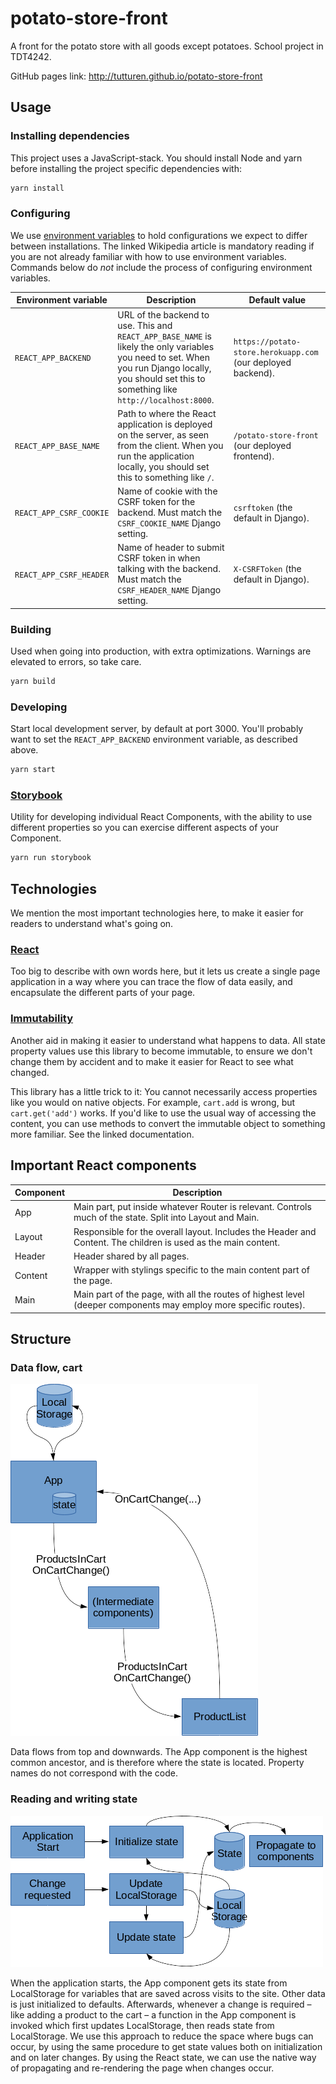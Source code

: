# potato-store-front
A front for the potato store with all goods except potatoes. School project in TDT4242.

GitHub pages link: http://tutturen.github.io/potato-store-front

## Usage

### Installing dependencies

This project uses a JavaScript-stack. You should install Node and yarn before installing the project specific dependencies with:

```sh
yarn install
```

### Configuring

We use [environment variables](https://en.wikipedia.org/wiki/Environment_variable) to hold configurations we expect to differ between installations. The linked Wikipedia article is mandatory reading if you are not already familiar with how to use environment variables. Commands below do _not_ include the process of configuring environment variables.

Environment variable | Description | Default value
---------------------|-------------|--------------
`REACT_APP_BACKEND` | URL of the backend to use. This and `REACT_APP_BASE_NAME` is likely the only variables you need to set. When you run Django locally, you should set this to something like `http://localhost:8000`. | `https://potato-store.herokuapp.com` (our deployed backend).
`REACT_APP_BASE_NAME` | Path to where the React application is deployed on the server, as seen from the client. When you run the application locally, you should set this to something like `/`. | `/potato-store-front` (our deployed frontend).
`REACT_APP_CSRF_COOKIE` | Name of cookie with the CSRF token for the backend. Must match the `CSRF_COOKIE_NAME` Django setting. | `csrftoken` (the default in Django). 
`REACT_APP_CSRF_HEADER` | Name of header to submit CSRF token in when talking with the backend. Must match the `CSRF_HEADER_NAME` Django setting. | `X-CSRFToken` (the default in Django).



### Building

Used when going into production, with extra optimizations. Warnings are elevated to errors, so take care.

```sh
yarn build
```

### Developing

Start local development server, by default at port 3000. You'll probably want to set the `REACT_APP_BACKEND` environment variable, as described above.

```sh
yarn start
```

### [Storybook](https://storybook.js.org/)

Utility for developing individual React Components, with the ability to use different properties so you can exercise different aspects of your Component.

```sh
yarn run storybook
```

## Technologies

We mention the most important technologies here, to make it easier for readers to understand what's going on.

### [React](https://reactjs.org/)

Too big to describe with own words here, but it lets us create a single page application in a way where you can trace the flow of data easily, and encapsulate the different parts of your page.

### [Immutability](https://facebook.github.io/immutable-js/)

Another aid in making it easier to understand what happens to data. All state property values use this library to become immutable, to ensure we don't change them by accident and to make it easier for React to see what changed.

This library has a little trick to it: You cannot necessarily access properties like you would on native objects. For example, `cart.add` is wrong, but `cart.get('add')` works. If you'd like to use the usual way of accessing the content, you can use methods to convert the immutable object to something more familiar. See the linked documentation.

## Important React components

Component | Description
----------|------------
App | Main part, put inside whatever Router is relevant. Controls much of the state. Split into Layout and Main.
Layout | Responsible for the overall layout. Includes the Header and Content. The children is used as the main content.
Header | Header shared by all pages.
Content | Wrapper with stylings specific to the main content part of the page.
Main | Main part of the page, with all the routes of highest level (deeper components may employ more specific routes).

## Structure

### Data flow, cart

![Diagram showing how props and changes to state are delegated](docs/cart-data-flow.png)

Data flows from top and downwards. The App component is the highest common ancestor, and is therefore where the state is located. Property names do not correspond with the code.

### Reading and writing state

![Diagram showing how the App component reads its state from LocalStorage at initialization, and then makes changes to LocalStorage when needed and updates its state from LocalStorage.](docs/cart-data-timeline.png)

When the application starts, the App component gets its state from LocalStorage for variables that are saved across visits to the site. Other data is just initialized to defaults. Afterwards, whenever a change is required – like adding a product to the cart – a function in the App component is invoked which first updates LocalStorage, then reads state from LocalStorage. We use this approach to reduce the space where bugs can occur, by using the same procedure to get state values both on initialization and on later changes. By using the React state, we can use the native way of propagating and re-rendering the page when changes occur.

